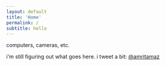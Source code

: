 ```yaml
---
layout: default
title: 'Home'
permalink: /
subtitle: hello
---
```


computers, cameras, etc.

i'm still figuring out what goes here. i tweet a bit: [@amritamaz](http://www.twitter.com/amritamaz)
